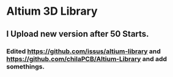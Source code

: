 # Altium 3D Library
## I Upload new version after 50 Starts.
### Edited https://github.com/issus/altium-library and https://github.com/chilaPCB/Altium-Library and add somethings.
